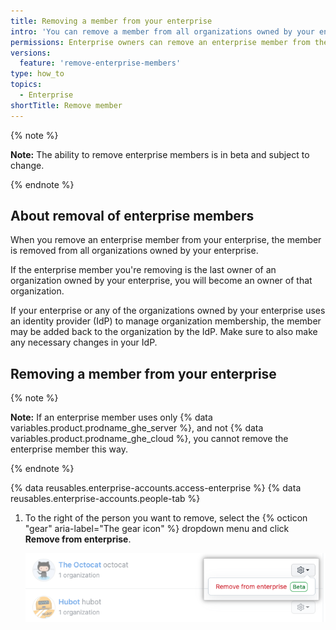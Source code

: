 ```yaml
---
title: Removing a member from your enterprise
intro: 'You can remove a member from all organizations owned by your enterprise.'
permissions: Enterprise owners can remove an enterprise member from the enterprise.
versions:
  feature: 'remove-enterprise-members'
type: how_to
topics:
  - Enterprise
shortTitle: Remove member
---
```


{% note %}

**Note:** The ability to remove enterprise members is in beta and subject to change.

{% endnote %}

## About removal of enterprise members

When you remove an enterprise member from your enterprise, the member is removed from all organizations owned by your enterprise.

If the enterprise member you're removing is the last owner of an organization owned by your enterprise, you will become an owner of that organization.

If your enterprise or any of the organizations owned by your enterprise uses an identity provider (IdP) to manage organization membership, the member may be added back to the organization by the IdP. Make sure to also make any necessary changes in your IdP.

## Removing a member from your enterprise

{% note %}

**Note:** If an enterprise member uses only {% data variables.product.prodname_ghe_server %}, and not {% data variables.product.prodname_ghe_cloud %}, you cannot remove the enterprise member this way.

{% endnote %}

{% data reusables.enterprise-accounts.access-enterprise %}
{% data reusables.enterprise-accounts.people-tab %}
1. To the right of the person you want to remove, select the {% octicon "gear" aria-label="The gear icon" %} dropdown menu and click **Remove from enterprise**.

   ![Screenshot of the "Remove from enterprise" option for an enterprise member](/assets/images/help/business-accounts/remove-member.png)